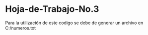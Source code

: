 Hoja-de-Trabajo-No.3
====================
Para la utilización de este codigo se debe de generar un archivo en C:/numeros.txt

